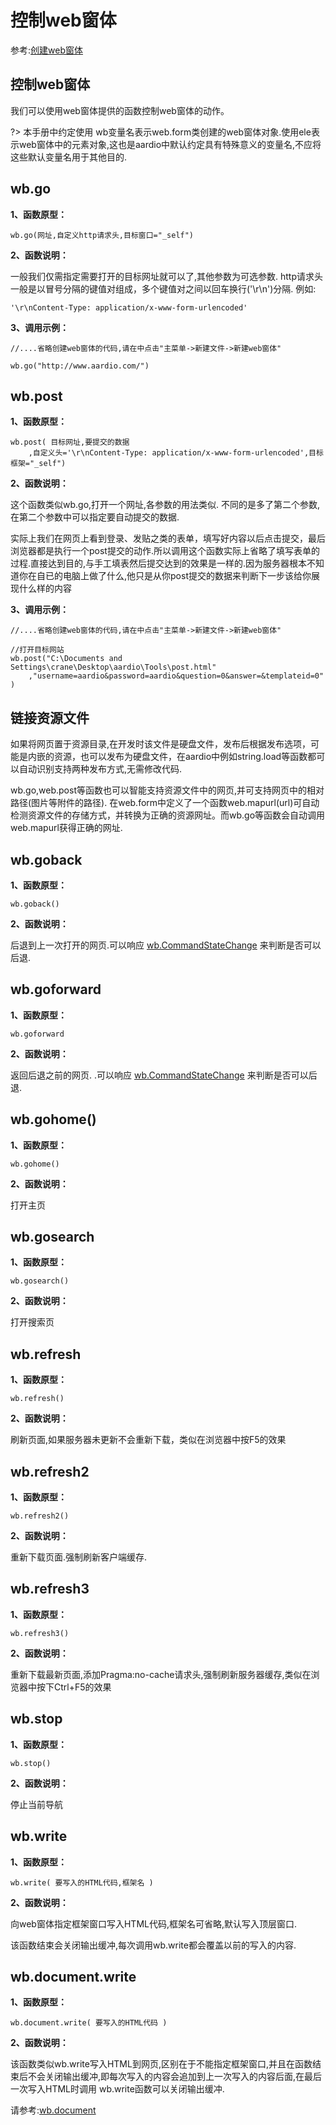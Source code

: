 # 控制web窗体

 参考:[创建web窗体](web/webform)

## 控制web窗体

我们可以使用web窗体提供的函数控制web窗体的动作。

?> 本手册中约定使用 wb变量名表示web.form类创建的web窗体对象.使用ele表示web窗体中的元素对象,这也是aardio中默认约定具有特殊意义的变量名,不应将这些默认变量名用于其他目的.

## wb.go

**1、函数原型：**

``` aau
wb.go(网址,自定义http请求头,目标窗口="_self")
```


**2、函数说明：**

一般我们仅需指定需要打开的目标网址就可以了,其他参数为可选参数.
http请求头一般是以冒号分隔的键值对组成，多个键值对之间以回车换行('\r\n')分隔.
例如:

``` aau
'\r\nContent-Type: application/x-www-form-urlencoded'
```



**3、调用示例：**

``` aau
//....省略创建web窗体的代码,请在中点击"主菜单->新建文件->新建web窗体"

wb.go("http://www.aardio.com/")
```

## wb.post

**1、函数原型：**

``` aau
wb.post( 目标网址,要提交的数据
    ,自定义头='\r\nContent-Type: application/x-www-form-urlencoded',目标框架="_self")
```


**2、函数说明：**

这个函数类似wb.go,打开一个网址,各参数的用法类似.
不同的是多了第二个参数,在第二个参数中可以指定要自动提交的数据.

实际上我们在网页上看到登录、发贴之类的表单，填写好内容以后点击提交，最后浏览器都是执行一个post提交的动作.所以调用这个函数实际上省略了填写表单的过程.直接达到目的,与手工填表然后提交达到的效果是一样的.因为服务器根本不知道你在自已的电脑上做了什么,他只是从你post提交的数据来判断下一步该给你展现什么样的内容

**3、调用示例：**

``` aau
//....省略创建web窗体的代码,请在中点击"主菜单->新建文件->新建web窗体"

//打开目标网站
wb.post("C:\Documents and Settings\crane\Desktop\aardio\Tools\post.html"
    ,"username=aardio&password=aardio&question=0&answer=&templateid=0" )
```

## 链接资源文件

如果将网页置于资源目录,在开发时该文件是硬盘文件，发布后根据发布选项，可能是内嵌的资源，也可以发布为硬盘文件，在aardio中例如string.load等函数都可以自动识别支持两种发布方式,无需修改代码.

wb.go,web.post等函数也可以智能支持资源文件中的网页,并可支持网页中的相对路径(图片等附件的路径).
在web.form中定义了一个函数web.mapurl(url)可自动检测资源文件的存储方式，并转换为正确的资源网址。而wb.go等函数会自动调用web.mapurl获得正确的网址.

## wb.goback

**1、函数原型：**

``` aau
wb.goback()
```


**2、函数说明：**

后退到上一次打开的网页.可以响应 [wb.CommandStateChange](web/event#CommandStateChange) 来判断是否可以后退.

## wb.goforward

**1、函数原型：**

``` aau
wb.goforward
```

**2、函数说明：**

返回后退之前的网页. .可以响应 [wb.CommandStateChange](web/event#CommandStateChange) 来判断是否可以后退.

## wb.gohome()

**1、函数原型：**

``` aau
wb.gohome()
```


**2、函数说明：**

打开主页

## wb.gosearch

**1、函数原型：**

``` aau
wb.gosearch()
```


**2、函数说明：**

打开搜索页

## wb.refresh

**1、函数原型：**

``` aau
wb.refresh()
```


**2、函数说明：**

刷新页面,如果服务器未更新不会重新下载，类似在浏览器中按F5的效果

## wb.refresh2

**1、函数原型：**

``` aau
wb.refresh2()
```


**2、函数说明：**

重新下载页面.强制刷新客户端缓存.

## wb.refresh3

**1、函数原型：**

``` aau
wb.refresh3()
```


**2、函数说明：**

重新下载最新页面,添加Pragma:no-cache请求头,强制刷新服务器缓存,类似在浏览器中按下Ctrl+F5的效果

## wb.stop

**1、函数原型：**

``` aau
wb.stop()
```


**2、函数说明：**

停止当前导航

## wb.write

**1、函数原型：**

``` aau
wb.write( 要写入的HTML代码,框架名 )
```


**2、函数说明：**

向web窗体指定框架窗口写入HTML代码,框架名可省略,默认写入顶层窗口.

该函数结束会关闭输出缓冲,每次调用wb.write都会覆盖以前的写入的内容.

## wb.document.write

**1、函数原型：**

``` aau
wb.document.write( 要写入的HTML代码 )
```


**2、函数说明：**

该函数类似wb.write写入HTML到网页,区别在于不能指定框架窗口,并且在函数结束后不会关闭输出缓冲,即每次写入的内容会追加到上一次写入的内容后面,在最后一次写入HTML时调用 wb.write函数可以关闭输出缓冲.

请参考:[wb.document](web/getele#document)
